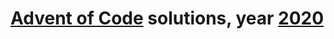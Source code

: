 # [Advent of Code](https://adventofcode.com/) solutions, year [2020](https://adventofcode.com/2020)
